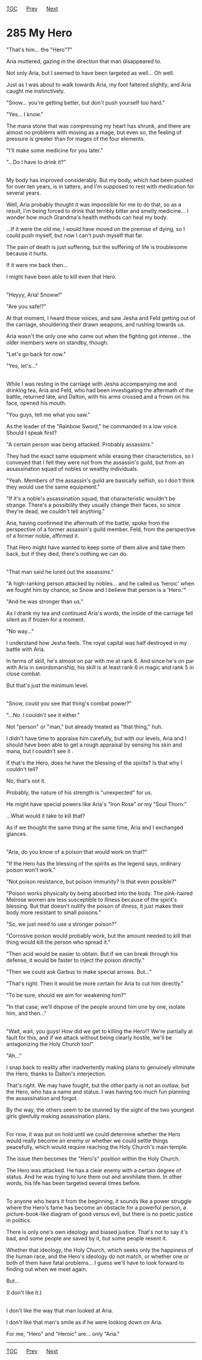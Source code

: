 [TOC](../readme.md)&nbsp;&nbsp;&nbsp;&nbsp;&nbsp;&nbsp;[Prev](section_0024.md)&nbsp;&nbsp;&nbsp;&nbsp;&nbsp;&nbsp;[Next](section_0026.md)



# 285 My Hero

"That's him... the "Hero"?"

Aria muttered, gazing in the direction that man disappeared to.

Not only Aria, but I seemed to have been targeted as well... Oh well.

Just as I was about to walk towards Aria, my foot faltered slightly, and
Aria caught me instinctively.

"Snow... you're getting better, but don't push yourself too hard."

"Yes... I know."

The mana stone that was compressing my heart has shrunk, and there are
almost no problems with moving as a mage, but even so, the feeling of
pressure is greater than for mages of the four elements.

"I'll make some medicine for you later."

"...Do I have to drink it?"

<br />
My body has improved considerably. But my body, which had been pushed
for over ten years, is in tatters, and I'm supposed to rest with
medication for several years.

Well, Aria probably thought it was impossible for me to do that, so as a
result, I'm being forced to drink that terribly bitter and smelly
medicine... I wonder how much Grandma's health methods can heal my body.

...If it were the old me, I would have moved on the premise of dying, so
I could push myself, but now I can't push myself that far.

The pain of death is just suffering, but the suffering of life is
troublesome because it hurts.

If it were me back then...

I might have been able to kill even that Hero.

<br />
"Heyyy, Aria! Snoww!"

"Are you safe!?"

At that moment, I heard those voices, and saw Jesha and Feld getting out
of the carriage, shouldering their drawn weapons, and rushing towards
us.

Aria wasn't the only one who came out when the fighting got intense...
the older members were on standby, though.

"Let's go back for now."

"Yes, let's..."

<br />
While I was resting in the carriage with Jesha accompanying me and
drinking tea, Aria and Feld, who had been investigating the aftermath of
the battle, returned late, and Dalton, with his arms crossed and a frown
on his face, opened his mouth.

"You guys, tell me what you saw."

As the leader of the "Rainbow Sword," he commanded in a low voice.
Should I speak first?

"A certain person was being attacked. Probably assassins."

They had the exact same equipment while erasing their characteristics,
so I conveyed that I felt they were not from the assassin's guild, but
from an assassination squad of nobles or wealthy individuals.

"Yeah. Members of the assassin's guild are basically selfish, so I don't
think they would use the same equipment."

"If it's a noble's assassination squad, that characteristic wouldn't be
strange. There's a possibility they usually change their faces, so since
they're dead, we couldn't tell anything."

Aria, having confirmed the aftermath of the battle, spoke from the
perspective of a former assassin's guild member. Feld, from the
perspective of a former noble, affirmed it.

That Hero might have wanted to keep some of them alive and take them
back, but if they died, there's nothing we can do.

<br />
"That man said he lured out the assassins."

"A high-ranking person attacked by nobles... and he called us 'heroic'
when we fought him by chance, so Snow and I believe that person is a
'Hero.'"

"And he was stronger than us."

As I drank my tea and continued Aria's words, the inside of the carriage
fell silent as if frozen for a moment.

"No way..."

I understand how Jesha feels. The royal capital was half destroyed in my
battle with Aria.

In terms of skill, he's almost on par with me at rank 6. And since he's
on par with Aria in swordsmanship, his skill is at least rank 6 in magic
and rank 5 in close combat.

But that's just the minimum level.

<br />
"Snow, could you see that thing's combat power?"

"...No. I couldn't see it either."

Not "person" or "man," but already treated as "that thing," huh.

I didn't have time to appraise him carefully, but with our levels, Aria
and I should have been able to get a rough appraisal by sensing his skin
and mana, but I couldn't see it .

If that's the Hero, does he have the blessing of the spirits? Is that
why I couldn't tell?

No, that's not it.

Probably, the nature of his strength is "unexpected" for us.

He might have special powers like Aria's "Iron Rose" or my "Soul Thorn."

...What would it take to kill that?

As if we thought the same thing at the same time, Aria and I exchanged
glances.

<br />
"Aria, do you know of a poison that would work on that?"

"If the Hero has the blessing of the spirits as the legend says,
ordinary poison won't work."

"Not poison resistance, but poison immunity? Is that even possible?"

"Poison works physically by being absorbed into the body. The
pink-haired Melrose women are less susceptible to illness because of the
spirit's blessing. But that doesn't nullify the poison of illness, it
just makes their body more resistant to small poisons."

"So, we just need to use a stronger poison?"

"Corrosive poison would probably work, but the amount needed to kill
that thing would kill the person who spread it."

"Then acid would be easier to obtain. But if we can break through his
defense, it would be faster to inject the poison directly."

"Then we could ask Garbus to make special arrows. But..."

"That's right. Then it would be more certain for Aria to cut him
directly."

"To be sure, should we aim for weakening him?"

"In that case, we'll dispose of the people around him one by one,
isolate him, and then..."

<br />
"Wait, wait, you guys! How did we get to killing the Hero!? We're
partially at fault for this, and if we attack without being clearly
hostile, we'll be antagonizing the Holy Church too!"

"Ah..."

I snap back to reality after inadvertently making plans to genuinely
eliminate the Hero, thanks to Dalton's interjection.

That's right. We may have fought, but the other party is not an outlaw,
but the Hero, who has a name and status. I was having too much fun
planning the assassination and forgot.

By the way, the others seem to be stunned by the sight of the two
youngest girls gleefully making assassination plans.

<br />
For now, it was put on hold until we could determine whether the Hero
would really become an enemy or whether we could settle things
peacefully, which would require reaching the Holy Church's main temple.

The issue then becomes the "Hero's" position within the Holy Church.

The Hero was attacked. He has a clear enemy with a certain degree of
status. And he was trying to lure them out and annihilate them. In other
words, his life has been targeted several times before.

<br />
To anyone who hears it from the beginning, it sounds like a power
struggle where the Hero's fame has become an obstacle for a powerful
person, a picture-book-like diagram of good versus evil, but there is no
poetic justice in politics.

There is only one's own ideology and biased justice. That's not to say
it's bad, and some people are saved by it, but some people resent it.

Whether that ideology, the Holy Church, which seeks only the happiness
of the human race, and the Hero's ideology do not match, or whether one
or both of them have fatal problems... I guess we'll have to look
forward to finding out when we meet again.

But...

(I don't like it.)

<br />
I don't like the way that man looked at Aria.

I don't like that man's smile as if he were looking down on Aria.

For me, "Hero" and "Heroic" are... only "Aria."


---
[TOC](../readme.md)&nbsp;&nbsp;&nbsp;&nbsp;&nbsp;&nbsp;[Prev](section_0024.md)&nbsp;&nbsp;&nbsp;&nbsp;&nbsp;&nbsp;[Next](section_0026.md)

